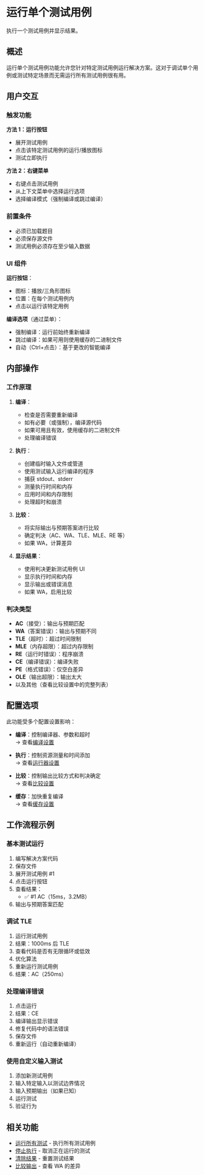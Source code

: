 # 运行单个测试用例

执行一个测试用例并显示结果。

## 概述

运行单个测试用例功能允许您针对特定测试用例运行解决方案。这对于调试单个用例或测试特定场景而无需运行所有测试用例很有用。

## 用户交互

### 触发功能

**方法 1：运行按钮**
- 展开测试用例
- 点击该特定测试用例的运行/播放图标
- 测试立即执行

**方法 2：右键菜单**
- 右键点击测试用例
- 从上下文菜单中选择运行选项
- 选择编译模式（强制编译或跳过编译）

### 前置条件

- 必须已加载题目
- 必须保存源文件
- 测试用例必须存在至少输入数据

### UI 组件

**运行按钮**：
- 图标：播放/三角形图标
- 位置：在每个测试用例内
- 点击以运行该特定用例

**编译选项**（通过菜单）：
- 强制编译：运行前始终重新编译
- 跳过编译：如果可用则使用缓存的二进制文件
- 自动（Ctrl+点击）：基于更改的智能编译

## 内部操作

### 工作原理

1. **编译**：
   - 检查是否需要重新编译
   - 如有必要（或强制），编译源代码
   - 如果可用且有效，使用缓存的二进制文件
   - 处理编译错误

2. **执行**：
   - 创建临时输入文件或管道
   - 使用测试输入运行编译的程序
   - 捕获 stdout、stderr
   - 测量执行时间和内存
   - 应用时间和内存限制
   - 处理超时和崩溃

3. **比较**：
   - 将实际输出与预期答案进行比较
   - 确定判决（AC、WA、TLE、MLE、RE 等）
   - 如果 WA，计算差异

4. **显示结果**：
   - 使用判决更新测试用例 UI
   - 显示执行时间和内存
   - 显示输出或错误消息
   - 如果 WA，启用比较

### 判决类型

- **AC**（接受）：输出与预期匹配
- **WA**（答案错误）：输出与预期不同
- **TLE**（超时）：超过时间限制
- **MLE**（内存超限）：超过内存限制
- **RE**（运行时错误）：程序崩溃
- **CE**（编译错误）：编译失败
- **PE**（格式错误）：仅空白差异
- **OLE**（输出超限）：输出太大
- 以及其他（查看比较设置中的完整列表）

## 配置选项

此功能受多个配置设置影响：

- **编译**：控制编译器、参数和超时  
  → 查看[编译设置](../configuration/compilation.md)

- **执行**：控制资源测量和时间添加  
  → 查看[运行器设置](../configuration/runner.md)

- **比较**：控制输出比较方式和判决确定  
  → 查看[比较设置](../configuration/comparing.md)

- **缓存**：加快重复编译  
  → 查看[缓存设置](../configuration/cache.md)

## 工作流程示例

### 基本测试运行

1. 编写解决方案代码
2. 保存文件
3. 展开测试用例 #1
4. 点击运行按钮
5. 查看结果：
   - ✅ #1 AC（15ms，3.2MB）
6. 输出与预期答案匹配

### 调试 TLE

1. 运行测试用例
2. 结果：1000ms 后 TLE
3. 查看代码是否有无限循环或低效
4. 优化算法
5. 重新运行测试用例
6. 结果：AC（250ms）

### 处理编译错误

1. 点击运行
2. 结果：CE
3. 编译输出显示错误
4. 修复代码中的语法错误
5. 保存文件
6. 重新运行（自动重新编译）

### 使用自定义输入测试

1. 添加新测试用例
2. 输入特定输入以测试边界情况
3. 输入预期输出（如果已知）
4. 运行测试
5. 验证行为

## 相关功能

- [运行所有测试](run-all-tests.md) - 执行所有测试用例
- [停止执行](stop-execution.md) - 取消正在运行的测试
- [清除结果](clear-results.md) - 重置测试结果
- [比较输出](compare-output.md) - 查看 WA 的差异
